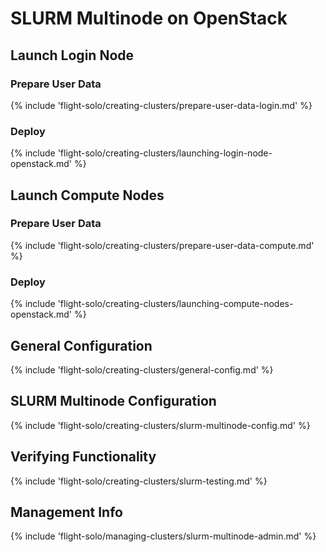 # SLURM Multinode on OpenStack

## Launch Login Node

### Prepare User Data

{% include 'flight-solo/creating-clusters/prepare-user-data-login.md' %}

### Deploy

{% include 'flight-solo/creating-clusters/launching-login-node-openstack.md' %}

## Launch Compute Nodes

### Prepare User Data

{% include 'flight-solo/creating-clusters/prepare-user-data-compute.md' %}

### Deploy

{% include 'flight-solo/creating-clusters/launching-compute-nodes-openstack.md' %}

## General Configuration

{% include 'flight-solo/creating-clusters/general-config.md' %}

## SLURM Multinode Configuration

{% include 'flight-solo/creating-clusters/slurm-multinode-config.md' %}

## Verifying Functionality

{% include 'flight-solo/creating-clusters/slurm-testing.md' %}

## Management Info

{% include 'flight-solo/managing-clusters/slurm-multinode-admin.md' %}
